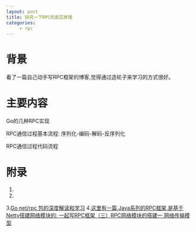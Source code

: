 ```yaml
---
layout: post
title: 研究一下RPC的底层原理
categories:
     - rpc
---
```


# 背景
看了一篇自己动手写RPC框架的博客,觉得通过造轮子来学习的方式很好。

# 主要内容
Go的几种RPC实现

RPC通信过程基本流程: 序列化-编码-解码-反序列化

RPC通信过程代码流程

# 附录
1.
2.
3.[Go net/rpc 包的深度解读和学习](https://cloud.tencent.com/developer/article/1662215)
4.[这里有一篇,Java系列的RPC框架,是基于Netty搭建网络模块的: 一起写RPC框架（三）RPC网络模块的搭建一 网络传输模型](https://blog.csdn.net/linuu/article/details/52213911)